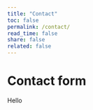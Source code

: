 ```yaml
---
title: "Contact"
toc: false
permalink: /contact/
read_time: false
share: false
related: false
---
```


# Contact form

Hello

